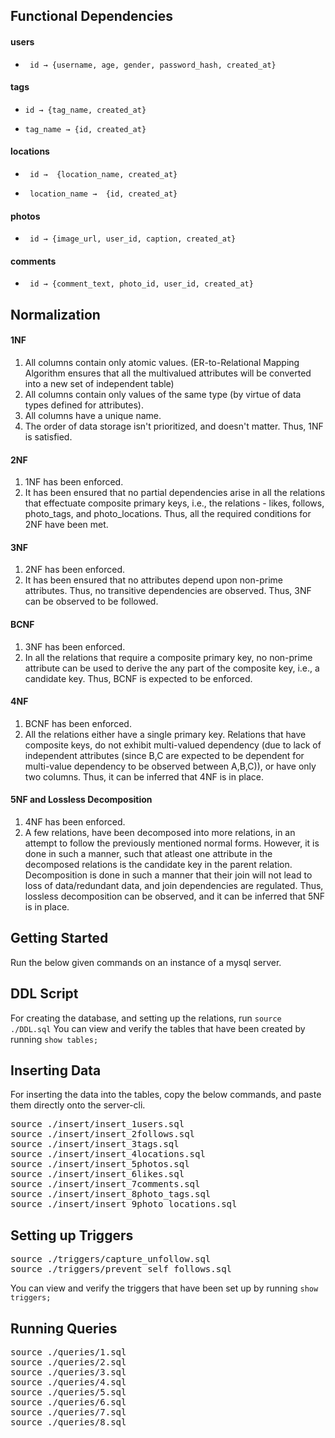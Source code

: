 ## Functional Dependencies
#### users
*      id → {username, age, gender, password_hash, created_at}

#### tags
*     id → {tag_name, created_at}
*     tag_name → {id, created_at}

#### locations
*      id →  {location_name, created_at}
*      location_name →  {id, created_at}

#### photos
*      id → {image_url, user_id, caption, created_at}

#### comments
*      id → {comment_text, photo_id, user_id, created_at}

## Normalization

#### 1NF
1.  All columns contain only atomic values. (ER-to-Relational Mapping Algorithm ensures that all the multivalued attributes will be
converted into a new set of independent table)
2.  All columns contain only values of the same type (by virtue of data types defined for attributes).
3.  All columns have a unique name.
4.  The order of data storage isn't prioritized, and doesn't matter.
Thus, 1NF is satisfied.

#### 2NF
1.  1NF has been enforced.
2.  It has been ensured that no partial dependencies arise in all the relations that effectuate composite primary keys, i.e., the relations - likes, follows, photo_tags, and photo_locations.
Thus, all the required conditions for 2NF have been met.

#### 3NF
1.  2NF has been enforced.
2.  It has been ensured that no attributes depend upon non-prime attributes. Thus, no transitive dependencies are observed.
Thus, 3NF can be observed to be followed.

#### BCNF
1.  3NF has been enforced.
2.  In all the relations that require a composite primary key, no non-prime attribute can be used to derive the any part of the composite key, i.e., a candidate key.
Thus, BCNF is expected to be enforced.

#### 4NF
1.  BCNF has been enforced.
2.  All the relations either have a single primary key. Relations that have composite keys, do not exhibit multi-valued dependency (due to lack of independent attributes (since B,C are expected to be dependent for multi-value dependency to be observed between A,B,C)), or have only two columns.
Thus, it can be inferred that 4NF is in place.

#### 5NF and Lossless Decomposition
1.  4NF has been enforced.
2.  A few relations, have been decomposed into more relations, in an attempt to follow the previously mentioned normal forms. However, it is done in such a manner, such that atleast one attribute in the decomposed relations is the candidate key in the parent relation. Decomposition is done in such a manner that their join will not lead to loss of data/redundant data, and join dependencies are regulated.
Thus, lossless decomposition can be observed, and it can be inferred that 5NF is in place.


## Getting Started
Run the below given commands on an instance of a mysql server. 

## DDL Script
For creating the database, and setting up the relations, run `source ./DDL.sql`
You can view and verify the tables that have been created by running `show tables;`

## Inserting Data
For inserting the data into the tables, copy the below commands, and paste them directly onto the server-cli.
<pre>
source ./insert/insert_1users.sql
source ./insert/insert_2follows.sql
source ./insert/insert_3tags.sql
source ./insert/insert_4locations.sql
source ./insert/insert_5photos.sql
source ./insert/insert_6likes.sql
source ./insert/insert_7comments.sql
source ./insert/insert_8photo_tags.sql
source ./insert/insert_9photo_locations.sql
</pre>

## Setting up Triggers
<pre>
source ./triggers/capture_unfollow.sql
source ./triggers/prevent_self_follows.sql
</pre>
You can view and verify the triggers that have been set up by running `show triggers;`

## Running Queries
<pre>
source ./queries/1.sql
source ./queries/2.sql
source ./queries/3.sql
source ./queries/4.sql
source ./queries/5.sql
source ./queries/6.sql
source ./queries/7.sql
source ./queries/8.sql
</pre>
